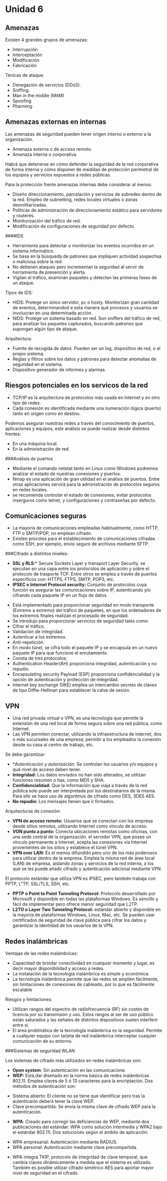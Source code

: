 Unidad 6
=============

Amenazas
-----------

Existen 4 grandes grupos de amenazas:
 
 * Interrupción
 * Interceptación
 * Modificación
 * Fabricación
 
Ténicas de ataque:
 * Denegación de servicios (DDoS).
 * Sniffing.
 * Man in the middle (MitM)
 * Spoofing
 * Pharming
 
 
Amenazas externas en internas
-----------------------------


Las amenazas de seguridad pueden tener origen interno o externo a la organización.
 * Amenaza externa o de acceso remoto.
 * Amenaza interna o corporativa.

 Habrá que detenerse en cómo defender la seguridad de la red corporativa de forma interna y cómo disponer de medidas de protección perimetral de los equipos y servicios expuestos a redes públicas.
 
 Para la protección frente amenazas internas debe considerar al menos:
  * Diseño direccionamiento, parcelación y servicios de subredes dentro de la red. Empleo de subnetting, redes locales virtuales o zonas desmilitarizadas.
  * Políticas de administración de direccionamiento estático para servidores y routeres.
  * Monitorización del tráfico de red.
  * Modificación de configuraciones de seguridad por defecto.
  
 ####IDS
 
 * Herramienta para detectar o monitorizar los eventos ocurridos en un sistema informático.
 * Se basa en la búsqueda de patrones que impliquen actividad sospechsa o maliciosa sobre la red.
 * No detienen ataques pero incrementan la seguridad al servir de herramienta de prevención y alerta.
 * Vigilan el tráfico, examinan paquetes y detectan las primeras fases de un ataque.
 
 Tipos de IDS:
 * HIDS: Protege un único servidor, pc o hosty. Monitorizan gran cantidad de eventos, determinandod e esta manera qué procesos y usuarios se involucran en una determinada acción.
 * NIDS: Protege un sistema basado en red. Son sniffers del tráfico de red, para analizar los paquetes capturados, buscando patrones que supongan algún tipo de ataque.
 
Arquitectura:

* Fuente de recogida de datos. Pueden ser un log, dispositivo de red, o el propio sistema.
* Reglas y filtros sobre los datos y patrones para detectar anomalías de seguridad en el sistema.
* Dispositivo generador de informes y alarmas.


Riesgos potenciales en los servicos de la red
-----------------------------------------------

 * TCP/IP es la arquitectura de protocolos más usada en Internet y en otro tipo de redes.
 * Cada conexión es identificada mediante una numeración lógica (puerto) tanto en origen como en destino.
 
 Podemos asegurar nuestras redes a través del conocimiento de puertos, aplicaciones y equipos, este análisis se puede realizar desde distintos frentes:
 * En una máquina local.
 * En la administración de red.
 
 ###Análisis de puertos
 
 * Mediante el comando netstat tanto en Linux como Windows podremos analizar el estado de nuestras conexiones y puertos.
 * Nmap es una aplicación de gran utilidad en el análisis de puertos. Entre otras aplicaciones servirá para la administración de protocolos seguros en redes locales.
 * se recomienda controlar el estado de conexiones, evitar protocolos inserguros como telnet, y configuraciones y contraseñas por defecto.
 
Comunicaciones seguras
-----------------------------

 * La mayoría de comunicaciones empleadas habitualmente, como HTTP, FTP o SMTP/POP, no emplean cifrado.
 * Existen procolos para el establecimiento de comunicaciones cifradas como SSH, por ejemplo, envío seguro de archivos mediante SFTP.
 
###Cifrado a distintos niveles:

 * **SSL y RLS:*** Secure Sockets Layer y transport Layer Security. se ejecutan en una capa entre los protocolos de aplicación y sobre el protocolo de trasporte TCP. Entre otros se emplea a través de puertos específicos con: HTTPS, FTPS, SMTP, POP3, etc.
 * **IPSEC o Internet Protocol security:** Conjunto de protocolos cuya función es asegurar las comunicaciones sobre IP, autenticando y/o cifrando cada paquete IP en un flujo de datos.
  - Está implementado para proporcionar seguridad en modo transporte (Extremo a extremo) del tráfico de paquetes, en que los ordenadores de los extremos finales realizan el procesado de seguridad.
  - Se introdujo para proporcionar servicios de seguridad tales como:
   - Cifrar el tráfico.
   - Validación de integridad.
   - Autenticar a los extremos.
   - Anti-repetición.
  - En modo túnel, se cifra todo el paquete IP y se encapsula en un nuevo paquete IP para que funcione el enrutamiento.
  - Consta de tres protocolos:
   - Authentication Header(AH) proporciona integridad, autenticación y no repudio.
   - Encapsulating security Payload (ESP) proporciona confidencialidad y la opción de autenticación y protección de integridad.
   - Internet key exchange ()IKE) emplea un intercambio secreto de claves de tipo Diffie-Hellman para establecer la calve de sesión.
   
 
VPN
-------

 * Una red privada virtual o VPN, es una tecnología que permite la extensión de una red local de forma segura sobre una red pública, como Internet.
 * Las VPN permiten conectar, utilizando la infraestructura de Internet, dos o más sucursales de una empresa; permitir a los empleados la conexión desde su casa al centro de trabajo, etc.
 
 Se debe garantizar:
 
 * **Autenticación y autorización:* Se controlan los usuarios y/o equipos y qué nivel de acceso deben tener.
 * **Integridad:** Los datos enviados no han sido alterados, se utilizan funciones resumen o has, como MD5 y SHA.
 * **Confidencialidad:** Que la información que viaja a través de la red pública solo puede ser interpretada por los destinatarios de la misma. Para ello se hace uso de algoritmos de cifrado como DES, 3DES  AES.
 * **No repudio:** Los mensajes tienen que ir firmados.
 
 Arquitecturas de conexión:
 * **VPN de acceso remoto:** Usuarios que se conectan con los empresa desde sitios remotos, utilizando Internet como vínculo de acceso.
 * **VON punto a punto:** Conecta ubicaciones remotas como oficinas, con una sede central de la organización. el servidor VPN, que posee un vínculo permanente a Internet, acepta las conexiones vía Internet provenientes de los sitios y establece el túnel VPN.
 * **VPN over LAN:** Es el menos difundido pero uno de los más poderosos para utilizar dentro de la empresa. Emplea la misma red de área local (LAN) de empresa, aislando zonas y servicios de la red interna, a los que se les puede añadir cifrado y autenticación adicional mediante VPN.
 
 El protocolo estándar que utiliza VPN es IPSEC, pero también trabaja con PPTP, L"TP, SSL/TLS, SSH, etc.
  * **PPTP o Point to Point Tunneling Protocol:** Protocolo desarrollado por Microsoft y disponible en todas las plataformas Windows. Es sencillo y fácil de implementar pero ofrece menor seguridad que L2TP.
  * **L2TO o Layer Two Tunneling Protocol:** estándar abierto y disponible en la mayoría de plataformas Windows, Linux, Mac, etc. Se pueden usar certificados de seguridad de clave pública para cifrar los datos y garantizar la identidad de los usuarios de la VPN.
  
Redes inalámbricas
------------------

Ventajas de las redes inalámbricas:
 * Capacidad de brindar conectividad en cualquier momento y lugar, es decir mayor disponibilidad y acceso a redes.
 * La instalación de la tecnología inalámbrica es simple y económica.
 * La tecnología inalámbrica permite que las redes se amplíen fácilmente, sin limitaciones de conexiones de cableado, por lo que es fácilmente escalable
 
Riesgos y limitaciones:
 * Utilizan rangos del espectro de radiofrecuencia (RF) sin costes de licencia por su transmisión y uso. Estos rangos al ser de uso público están saturados y las señales de distintos dispositivos suelen interferir entre sí.
 * El área problmática de la tecnología inalámbrica es la seguridad. Permite a cualquier equipo con tarjeta de red inalámbrica interceptar cuaquier comunicación de su entorno.
 
###Sistemas de seguridad WLAN

Los sistemas de cifrado más utilizados en redes inalámbricas son:
 * **Open system**: Sin autenticación en las comunicacione.
 * **WEP:** Está,dar diseñado en la norma básica de redes inalámbricas 802.11. Emplea claves de 5 ó 13 caracteres para la encriptación. Dos métodos de autenticación son:
  - Sistema abierto: El cliente no se tiene que identificar pero tras la autenticaión deberá tener la clave WEP.
  - Clave precompartida: Se envía la misma clave de cifrado WEP para la autenticación.
 * **WPA**: Creado para corregir las deficiencias de WEP, mediante dos publicaciones del estándar: WPA como solución intermedia y WPA2 bajo el estándar 802.11i. Dos soluciones según el ámbito de aplicación:
  - WPA empresarial: Autenticación mediante RADIUS.
  - WPA personal: Autenticación mediante clave precompartida.
 * WPA integra TKIP, protocolo de integridad de clave temporal, que cambia claves dinámicamente a medida que el sistema es utilizado. También es posible utilizar cifrado simétrico AES para aportar mayor nivel de seguridad en el cifrado.
 